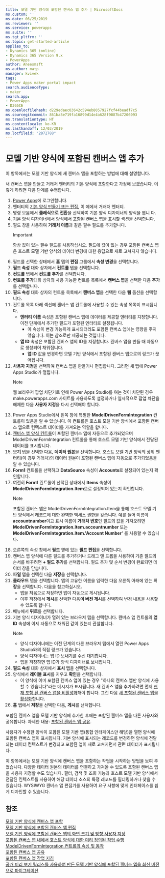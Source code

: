 ```yaml
---
title: 모델 기반 양식에 포함된 캔버스 앱 추가 | MicrosoftDocs
ms.custom: ''
ms.date: 06/25/2019
ms.reviewer: ''
ms.service: powerapps
ms.suite: ''
ms.tgt_pltfrm: ''
ms.topic: get-started-article
applies_to:
- Dynamics 365 (online)
- Dynamics 365 Version 9.x
- PowerApps
author: Aneesmsft
ms.author: matp
manager: kvivek
tags:
- Power Apps maker portal impact
search.audienceType:
- maker
search.app:
- PowerApps
- D365CE
ms.openlocfilehash: d229edaec03642c594eb8057927fcf44beadf7c5
ms.sourcegitcommit: 861ba8e719fa16899d14e4a628f9087b47206993
ms.translationtype: HT
ms.contentlocale: ko-KR
ms.lasthandoff: 12/03/2019
ms.locfileid: "2872788"
---
```

# <a name="add-an-embedded-canvas-app-on-a-model-driven-form"></a>모델 기반 양식에 포함된 캔버스 앱 추가
이 항목에서는 모델 기반 양식에 새 캔버스 앱을 포함하는 방법에 대해 설명합니다.

새 캔버스 앱을 만들고 거래처 엔터티의 기본 양식에 포함한다고 가정해 보겠습니다. 이렇게 하려면 다음 단계를 수행합니다. 

1.  [Power Apps](https://make.powerapps.com/?utm_source=padocs&utm_medium=linkinadoc&utm_campaign=referralsfromdoc)에 로그인합니다.
2.  엔터티의 [기본 양식 만들기 또는 편집](create-and-edit-forms.md), 이 예에서 거래처 엔터티. 
3.  명령 모음에서 **클래식으로 전환**을 선택하여 기본 양식 디자이너의 양식을 엽니 다.
4.  기본 양식 디자이너에서 양식에서 포함된 캔버스 앱을 표시할 섹션을 선택합니다.
5.  필드 창을 사용하여 **거래처 이름**과 같은 필수 필드를 추가합니다.
      > [!IMPORTANT]
      > 항상 값이 있는 필수 필드를 사용하십시오. 필드에 값이 없는 경우 포함된 캔버스 앱은 호스트 모델 기반 양식의 데이터 변경에 대한 응답으로 새로 고쳐지지 않습니다.
6.  필드를 선택한 상태에서 **홈** 탭의 **편집** 그룹에서 **속성 변경**을 선택합니다.
7.  **필드 속성** 대화 상자에서 **컨트롤** 탭을 선택합니다.
8.  **컨트롤** 탭에서 **컨트롤 추가**를 선택합니다.
9.  **컨트롤 추가**대화 상자의 사용 가능한 컨트롤 목록에서  **캔버스 앱**을 선택한 다음 **추가**를 선택합니다.
10. **필드 속성** 대화 상자의 컨트롤 목록에서 **캔버스 앱**을 선택한 다음 **웹** 옵션을 선택합니다.
11. 컨트롤 목록 아래 섹션에 캔버스 앱 컨트롤에 사용할 수 있는 속성 목록이 표시됩니다.
     - **엔터티 이름** 속성은 포함된 캔버스 앱에 데이터를 제공할 엔터티를 지정합니다. 이전 단계에서 추가한 필드가 포함된 엔터티로 설정됩니다.
         - 이 속성이 변경 가능하게 표시되더라도 포함된 캔버스 앱에는 영향을 주지 않습니다. 이는 참조로만 제공되는 것입니다.
     - **앱 ID** 속성은 포함된 캔버스 앱의 ID를 지정합니다. 캔버스 앱을 만들 때 자동으로 생성되어 채워집니다.
         - **앱 ID** 값을 변경하면 모델 기반 양식에서 포함된 캔버스 앱으로의 링크가 끊어집니다.
12. **사용자 지정**을 선택하여 캔버스 앱을 만들거나 편집합니다. 그러면 새 탭에 Power Apps Studio가 열립니다.
       > [!NOTE]
       > 웹 브라우저 팝업 차단기로 인해 Power Apps Studio를 여는 것이 차단된 경우 make.powerapps.com 사이트를 사용하도록 설정하거나 일시적으로 팝업 차단을 해제한 다음 **사용자 지정**을 다시 선택해야 합니다.
13. Power Apps Studio에서 왼쪽 창에 특별한 **ModelDrivenFormIntegration** 컨트롤이 있음을 알 수 있습니다. 이 컨트롤은 호스트 모델 기반 양식에서 포함된 캔버스 앱으로 컨텍스트 데이터를 가져오는 역할을 합니다.
14. [캔버스 앱 양식 컨트롤](../canvas-apps/controls/control-form-detail.md)이 포함된 캔버스 앱에 자동으로 추가되었으며 ModelDrivenFormIntegration 컨트롤을 통해 호스트 모델 기반 양식에서 전달된 데이터를 표시합니다. 
15. **보기** 탭을 선택한 다음, **데이터 원본**을 선택합니다. 호스트 모델 기반 양식의 상위 엔터티(이 경우 거래처)의 데이터 원본이 포함된 캔버스 앱에 자동으로 추가되었음을 알 수 있습니다.
16. **Form1** 컨트롤을 선택하고 **DataSource** 속성이 **Accounts**로 설정되어 있는지 확인합니다.
17. 여전히 **Form1** 컨트롤이 선택된 상태에서 **Items** 속성이 **ModelDrivenFormIntegration.Item**으로 설정되어 있는지 확인합니다.
    > [!NOTE]
    > 포함된 캔버스 앱은 ModelDrivenFormIntegration.Item을 통해 호스트 모델 기반 양식에서 레코드에 대한 완벽한 액세스 권한을 갖습니다. 예를 들어 이름이 **accountnumber**이고 표시 이름이 **거래처 번호**인 필드의 값을 가져오려면 **ModelDrivenFormIntegration.Item.accountnumber** 또는 **ModelDrivenFormIntegration.Item.'Account Number'** 를 사용할 수 있습니다.
18. 오른쪽의 속성 창에서 **필드** 옆에 있는 **필드 편집**을 선택합니다.
19. 캔버스 앱 양식에 다른 필드를 추가하거나 드래그 앤 드롭을 사용하여 기존 필드의 순서를 바꾸려면 **+ 필드 추가**를 선택합니다. 필드 추가 및 순서 변경이 완료되면 데이터 창을 닫습니다.
20. **파일** 탭을 선택한 다음 **저장**을 선택합니다.
21. **클라우드** 탭을 선택합니다. 앱의 고유한 이름을 입력한 다음 오른쪽 아래에 있는 **저장**을 선택합니다. 다음을 참고하십시오. 
    -  앱을 처음으로 저장하면 앱이 자동으로 게시됩니다.
      -  이후 저장에서 **게시**를 선택한 다음**이 버전 게시**를 선택하여 변경 내용을 사용할 수 있도록 합니다.
22. 메뉴에서 **뒤로**를 선택합니다.
23. 기본 양식 디자이너가 열려 있는 브라우저 탭을 선택합니다. 캔버스 앱 컨트롤의 **앱 ID** 속성에 이제 자동으로 채워진 값이 있는지 관찰합니다.
    > [!NOTE]
    > - 양식 디자이너에는 이전 단계의 다른 브라우저 탭에서 열린 Power Apps Studio와의 직접 링크가 있습니다.
    > - 양식 디자이너는 앱 ID 보내기를 수신 대기합니다. 
    > - 앱을 저장하면 앱 ID가 양식 디자이너로 보내집니다.
24. **필드 속성** 대화 상자에서 **표시** 탭을 선택합니다.
25. 양식에서 **레이블 표시**를 지우고 **확인**을 선택합니다.
    -   이 양식에 이미 포함된 캔버스 앱이 있는 경우 "하나의 캔버스 앱만 양식에 사용할 수 있습니다"라는 메시지가 표시됩니다. 새 캔버스 앱을 추가하려면 먼저 [현재 포함 된 캔버스 앱을 비활성화](embedded-canvas-app-guidelines.md#disable-an-embedded-canvas-app)해야 합니다. 그런 다음 [새 포함된 캔버스 앱을 활성화](embedded-canvas-app-guidelines.md#enable-an-embedded-canvas-app)합니다.
26. **홈** 탭에서 **저장**을 선택한 다음, **게시**를 선택합니다.

포함된 캔버스 앱을 모델 기반 양식에 추가한 후에는 포함된 캔버스 앱을 다른 사용자와 공유합니다. 자세한 내용: [포함된 캔버스 앱 공유](share-embedded-canvas-app.md).

사용자가 수정한 양식이 포함된 모델 기반 앱(통합 인터페이스만 해당)을 열면 양식에 포함된 캔버스 앱이 표시됩니다. 기본 양식에 표시되는 레코드를 변경하면 양식에 전달되는 데이터 컨텍스트가 변경되고 포함된 앱이 새로 고쳐지면서 관련 데이터가 표시됩니다.

이 항목에서는 모델 기반 양식에 캔버스 앱을 포함하는 작업을 시작하는 방법을 보여 주었습니다. 다양한 데이터 원본의 데이터를 연결하고 가져올 수 있도록 포함된 캔버스 앱을 사용자 지정할 수도 있습니다. 필터, 검색 및 조회 기능과 호스트 모델 기반 양식에서 전달된 컨텍스트를 사용하여 해당 데이터 소스의 특정 레코드를 필터링하거나 찾을 수 있습니다. WYSIWYG 캔버스 앱 편집기를 사용하여 요구 사항에 맞게 인터페이스를 쉽게 디자인할 수 있습니다.

## <a name="see-also"></a>참조
[모델 기반 양식에 캔버스 앱 포함](embed-canvas-app-in-form.md) <br />
[모델 기반 양식에 포함된 캔버스 앱 편집](embedded-canvas-app-edit-classic-designer.md) <br />
[모델 기반 양식에 포함된 캔버스 앱의 화면 크기 및 방향 사용자 지정](embedded-canvas-app-customize-screen.md) <br />
[포함된 캔버스 앱 내에서 호스트 양식에 대한 미리 정의된 작업 수행](embedded-canvas-app-actions.md) <br />
[ModelDrivenFormIntegration 컨트롤의 속성 및 동작](embedded-canvas-app-properties-actions.md) <br />
[포함된 캔버스 앱 공유](share-embedded-canvas-app.md) <br />
[포함된 캔버스 앱 작업 지침](embedded-canvas-app-guidelines.md) <br />
[공개 미리 보기 릴리스를 사용하여 만든 모델 기반 양식에 포함된 캔버스 엡을 최신 버전으로 마이그레이션](embedded-canvas-app-migrate-from-preview.md) <br />
